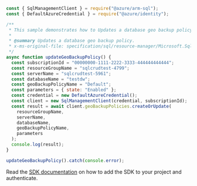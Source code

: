 ```javascript
const { SqlManagementClient } = require("@azure/arm-sql");
const { DefaultAzureCredential } = require("@azure/identity");

/**
 * This sample demonstrates how to Updates a database geo backup policy.
 *
 * @summary Updates a database geo backup policy.
 * x-ms-original-file: specification/sql/resource-manager/Microsoft.Sql/stable/2014-04-01/examples/GeoBackupPoliciesCreateOrUpdate.json
 */
async function updateGeoBackupPolicy() {
  const subscriptionId = "00000000-1111-2222-3333-444444444444";
  const resourceGroupName = "sqlcrudtest-4799";
  const serverName = "sqlcrudtest-5961";
  const databaseName = "testdw";
  const geoBackupPolicyName = "Default";
  const parameters = { state: "Enabled" };
  const credential = new DefaultAzureCredential();
  const client = new SqlManagementClient(credential, subscriptionId);
  const result = await client.geoBackupPolicies.createOrUpdate(
    resourceGroupName,
    serverName,
    databaseName,
    geoBackupPolicyName,
    parameters
  );
  console.log(result);
}

updateGeoBackupPolicy().catch(console.error);
```

Read the [SDK documentation](https://github.com/Azure/azure-sdk-for-js/blob/%40azure%2Farm-sql_9.0.1/sdk/sql/arm-sql/README.md) on how to add the SDK to your project and authenticate.
